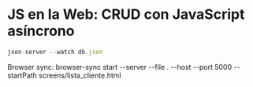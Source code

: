 <h1 align="centr">JS en la Web: CRUD con JavaScript asíncrono</h1>

```js
json-server --watch db.json
```

Browser sync: browser-sync start --server --file . --host --port 5000 --startPath screens/lista_cliente.html
